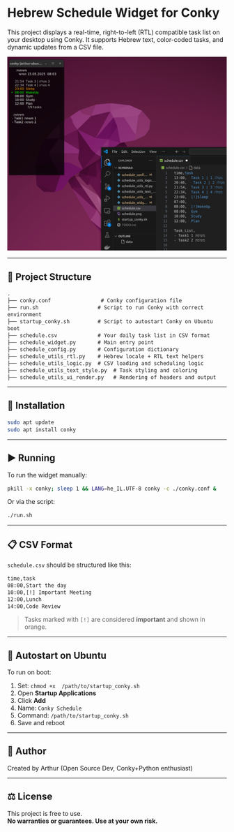 # Hebrew Schedule Widget for Conky

This project displays a real-time, right-to-left (RTL) compatible task list on your desktop using Conky. It supports Hebrew text, color-coded tasks, and dynamic updates from a CSV file.

![schedule app](./schedule.png)

---

## 📁 Project Structure

```
.
├── conky.conf                # Conky configuration file
├── run.sh                   # Script to run Conky with correct environment
├── startup_conky.sh         # Script to autostart Conky on Ubuntu boot
├── schedule.csv             # Your daily task list in CSV format
├── schedule_widget.py       # Main entry point
├── schedule_config.py       # Configuration dictionary
├── schedule_utils_rtl.py    # Hebrew locale + RTL text helpers
├── schedule_utils_logic.py  # CSV loading and scheduling logic
├── schedule_utils_text_style.py  # Task styling and coloring
├── schedule_utils_ui_render.py   # Rendering of headers and output
```

---

## 🧰 Installation

```bash
sudo apt update
sudo apt install conky
```

---

## ▶️ Running

To run the widget manually:
```bash
pkill -x conky; sleep 1 && LANG=he_IL.UTF-8 conky -c ./conky.conf &
```

Or via the script:
```bash
./run.sh
```

---

## 📋 CSV Format

`schedule.csv` should be structured like this:

```csv
time,task
08:00,Start the day
10:00,[!] Important Meeting
12:00,Lunch
14:00,Code Review
```

> Tasks marked with `[!]` are considered **important** and shown in orange.

---

## 🚀 Autostart on Ubuntu

To run on boot:

1. Set: `chmod +x  /path/to/startup_conky.sh`
2. Open **Startup Applications**
3. Click **Add**
4. Name: `Conky Schedule`
5. Command: `/path/to/startup_conky.sh`
6. Save and reboot


---

## 👤 Author

Created by Arthur (Open Source Dev, Conky+Python enthusiast)

---

## ⚖️ License

This project is free to use.  
**No warranties or guarantees. Use at your own risk.**